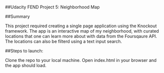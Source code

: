 ##Udacity FEND Project 5: Neighborhood Map

##Summary

This project required creating a single page application using the Knockout framework. 
The app is an interactive map of my neighborhood, with curated locations that one can learn more about with data from the Foursqaure API. The locations can also be filterd using a text input search. 

##Steps to launch:

Clone the repo to your local machine. Open index.html in your browser and the app should load.

